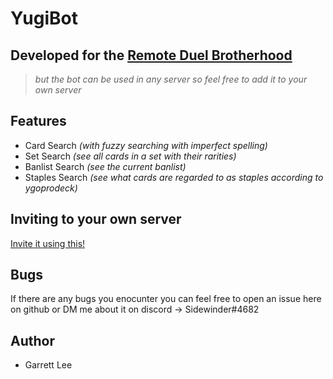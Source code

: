 # YugiBot

## Developed for the [Remote Duel Brotherhood](https://discord.gg/t58kYqrDYS)

> *but the bot can be used in any server so feel free to add it to your own server*

## Features

- Card Search *(with fuzzy searching with imperfect spelling)*
- Set Search *(see all cards in a set with their rarities)*
- Banlist Search *(see the current banlist)*
- Staples Search *(see what cards are regarded to as staples according to ygoprodeck)*

## Inviting to your own server   

[Invite it using this!](https://discord.com/api/oauth2/authorize?client_id=863285321360736266&permissions=0&scope=bot%20applications.commands)

## Bugs

If there are any bugs you enocunter you can feel free to open an issue here on github or DM me about it on discord -> Sidewinder#4682

## Author
- Garrett Lee
